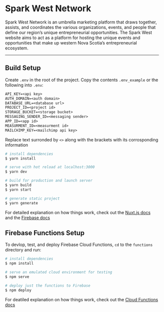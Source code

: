 # Spark West Network

Spark West Network is an umbrella marketing platform that draws
together, assists, and coordinates the various organizations,
events, and people that define our region’s unique entrepreneurial
opportunities. The Spark West website aims to act as a platform
for hosting the unique events and opportunities that make up
western Nova Scotia’s entrepreneurial ecosystem.

---

## Build Setup

Create `.env` in the root of the project.
Copy the contents `.env_example` or the following into `.env`:

```txt
API_KEY=<api key>
AUTH_DOMAIN=<auth domain>
DATABASE_URL=<database url>
PROJECT_ID=<project id>
STORAGE_BUCKET=<storage bucket>
MESSAGING_SENDER_ID=<messaging sender>
APP_ID=<app id>
MEASURMENT_ID=<measurment id>
MAILCHIMP_KEY=<mailchimp api key>
```

Replace text surronded by `<>` along with the brackets with its corrosponding information

```bash
# install dependencies
$ yarn install

# serve with hot reload at localhost:3000
$ yarn dev

# build for production and launch server
$ yarn build
$ yarn start

# generate static project
$ yarn generate
```

For detailed explanation on how things work, check out the [Nuxt.js docs](https://nuxtjs.org) and the [Firebase docs](https://firebase.google.com/docs)


## Firebase Functions Setup

To devlop, test, and deploy Firebase Cloud Functions, `cd` to the `functions` directory and run:

```bash
# install dependencies
$ npm install

# serve an emulated cloud environment for testing
$ npm serve

# deploy just the functions to Firebase
$ npm deploy
```

For deatiled explanation on how things work, check out the [Cloud Functions docs](https://firebase.google.com/docs/functions)

